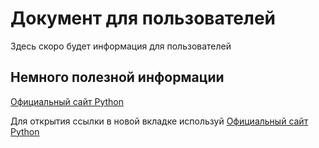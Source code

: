 # Документ для пользователей

Здесь скоро будет информация для пользователей

## Немного полезной информации
[Официальный сайт Python](https://www.python.org/)

Для открытия ссылки в новой вкладке используй 
<a href="https://www.python.org/" target="_blank">Официальный сайт Python</a>

